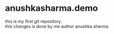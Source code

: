 # anushkasharma.demo
this is my first git repository.
<br>
this changes is done by me author anushka sharma.
